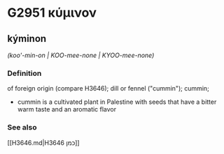 # G2951 κύμινον

## kýminon

_(koo'-min-on | KOO-mee-none | KYOO-mee-none)_

### Definition

of foreign origin (compare H3646); dill or fennel ("cummin"); cummin; 

- cummin is a cultivated plant in Palestine with seeds that have a bitter warm taste and an aromatic flavor

### See also

[[H3646.md|H3646 כמן]]
